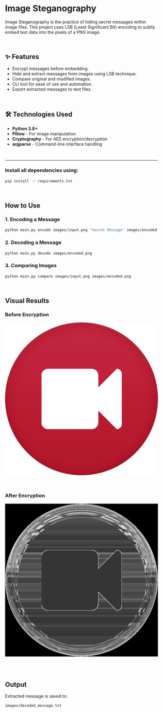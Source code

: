 # Image Steganography

Image Steganography is the practice of hiding secret messages within image files. This project uses LSB (Least Significant Bit) encoding to subtly embed text data into the pixels of a PNG image.

<br>

## ✨ Features

- Encrypt messages before embedding.
- Hide and extract messages from images using LSB technique.
- Compare original and modified images.
- CLI tool for ease of use and automation.
- Export extracted messages to text files.

<br>

## 🛠️ Technologies Used

- **Python 3.8+**
- **Pillow** - For image manipulation
- **Cryptography** - For AES encryption/decryption
- **argparse** - Command-line interface handling

<br>

---

### Install all dependencies using:
```bash
pip install -r requirements.txt
```

<br>

## How to Use

### 1. Encoding a Message
```bash
python main.py encode images/input.png "Secret Message" images/encoded.png
```

### 2. Decoding a Message
```bash
python main.py decode images/encoded.png
```

### 3. Comparing Images
```bash
python main.py compare images/input.png images/encoded.png
```

<br>

## Visual Results
### Before Encryption
![Original Image](images/input.png)

<br>

### After Encryption
![Encrypted Image](images/encoded.png)


<br> <br>

## Output
Extracted message is saved to:
```bash
images/decoded_message.txt
```

